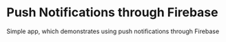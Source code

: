 #  Push Notifications through Firebase

Simple app, which demonstrates using push notifications through Firebase

